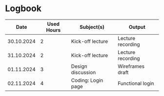 
# Logbook

| Date       | Used Hours | Subject(s)          | Output            |
|------------|------------|---------------------|-------------------|
| 30.10.2024 | 2          | Kick-off lecture    | Lecture recording |
| 31.10.2024 | 2          | Kick-off lecture    | Lecture recording |
| 01.11.2024 | 3          | Design discussion   | Wireframes draft  |
| 02.11.2024 | 4          | Coding: Login page  | Functional login  |

